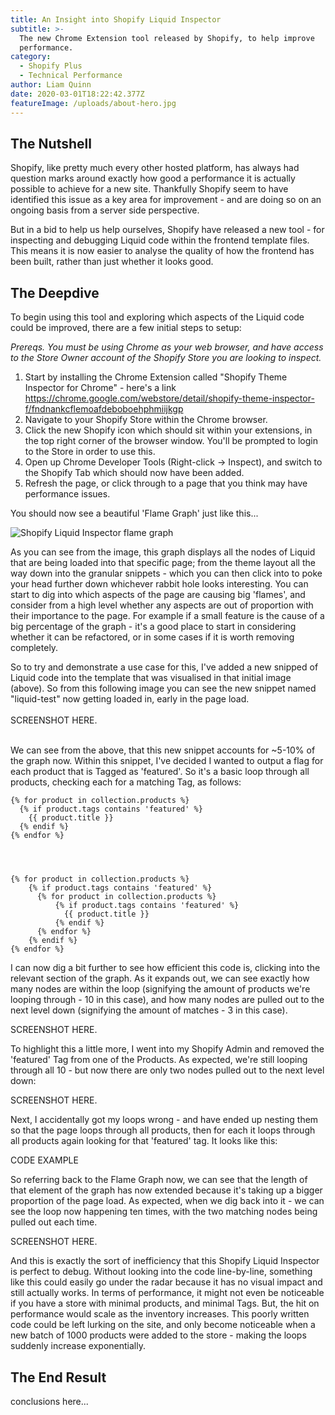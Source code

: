 ```yaml
---
title: An Insight into Shopify Liquid Inspector
subtitle: >-
  The new Chrome Extension tool released by Shopify, to help improve
  performance.
category:
  - Shopify Plus
  - Technical Performance
author: Liam Quinn
date: 2020-03-01T18:22:42.377Z
featureImage: /uploads/about-hero.jpg
---
```

## The Nutshell

Shopify, like pretty much every other hosted platform, has always had question marks around exactly how good a performance it is actually possible to achieve for a new site. Thankfully Shopify seem to have identified this issue as a key area for improvement - and are doing so on an ongoing basis from a server side perspective. 

But in a bid to help us help ourselves, Shopify have released a new tool - for inspecting and debugging Liquid code within the frontend template files. This means it is now easier to analyse the quality of how the frontend has been built, rather than just whether it looks good.

## The Deepdive

To begin using this tool and exploring which aspects of the Liquid code could be improved, there are a few initial steps to setup:

*Prereqs. You must be using Chrome as your web browser, and have access to the Store Owner account of the Shopify Store you are looking to inspect.*

1. Start by installing the Chrome Extension called "Shopify Theme Inspector for Chrome" - here's a link <https://chrome.google.com/webstore/detail/shopify-theme-inspector-f/fndnankcflemoafdeboboehphmiijkgp>
2. Navigate to your Shopify Store within the Chrome browser. 
3. Click the new Shopify icon which should sit within your extensions, in the top right corner of the browser window. You'll be prompted to login to the Store in order to use this.
4. Open up Chrome Developer Tools (Right-click -> Inspect), and switch to the Shopify Tab which should now have been added. 
5. Refresh the page, or click through to a page that you think may have performance issues.

You should now see a beautiful 'Flame Graph' just like this...



![Shopify Liquid Inspector flame graph](/uploads/screenshot-2020-03-17-at-11.53.35.png "Shopify Liquid Inspector flame graph")



As you can see from the image, this graph displays all the nodes of Liquid that are being loaded into that specific page; from the theme layout all the way down into the granular snippets - which you can then click into to poke your head further down whichever rabbit hole looks interesting. You can start to dig into which aspects of the page are causing big 'flames', and consider from a high level whether any aspects are out of proportion with their importance to the page. For example if a small feature is the cause of a big percentage of the graph - it's a good place to start in considering whether it can be refactored, or in some cases if it is worth removing completely. 

So to try and demonstrate a use case for this, I've added a new snipped of Liquid code into the template that was visualised in that initial image (above). So from this following image you can see the new snippet named "liquid-test" now getting loaded in, early in the page load.\
\
SCREENSHOT HERE.

\
We can see from the above, that this new snippet accounts for ~5-10% of the graph now. Within this snippet, I've decided I wanted to output a flag for each product that is Tagged as 'featured'. So it's a basic loop through all products, checking each for a matching Tag, as follows:

```
{% for product in collection.products %}
  {% if product.tags contains 'featured' %}
    {{ product.title }}
  {% endif %}
{% endfor %}




{% for product in collection.products %}
    {% if product.tags contains 'featured' %}
      {% for product in collection.products %}
          {% if product.tags contains 'featured' %}
            {{ product.title }}
          {% endif %}
      {% endfor %}
    {% endif %}
{% endfor %}
```

I can now dig a bit further to see how efficient this code is, clicking into the relevant section of the graph. As it expands out, we can see exactly how many nodes are within the loop (signifying the amount of products we're looping through - 10 in this case), and how many nodes are pulled out to the next level down (signifying the amount of matches - 3 in this case).



SCREENSHOT HERE.

To highlight this a little more, I went into my Shopify Admin and removed the 'featured' Tag from one of the Products. As expected, we're still looping through all 10 - but now there are only two nodes pulled out to the next level down:

SCREENSHOT HERE.



Next, I accidentally got my loops wrong - and have ended up nesting them so that the page loops through all products, then for each it loops through all products again looking for that 'featured' tag. It looks like this:

CODE EXAMPLE

So referring back to the Flame Graph now, we can see that the length of that element of the graph has now extended because it's taking up a bigger proportion of the page load. As expected, when we dig back into it - we can see the loop now happening ten times, with the two matching nodes being pulled out each time. 

SCREENSHOT HERE.



And this is exactly the sort of inefficiency that this Shopify Liquid Inspector is perfect to debug. Without looking into the code line-by-line, something like this could easily go under the radar because it has no visual impact and still actually works. In terms of performance, it might not even be noticeable if you have a store with minimal products, and minimal Tags. But, the hit on performance would scale as the inventory increases. This poorly written code could be left lurking on the site, and only become noticeable when a new batch of 1000 products were added to the store - making the loops suddenly increase exponentially. 



## The End Result

conclusions here...
